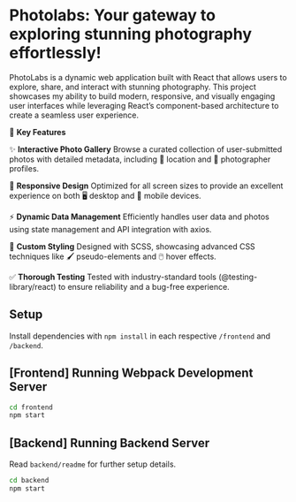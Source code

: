 # Photolabs: Your gateway to exploring stunning photography effortlessly!

PhotoLabs is a dynamic web application built with React that allows users to explore, share, and interact with stunning photography. This project showcases my ability to build modern, responsive, and visually engaging user interfaces while leveraging React’s component-based architecture to create a seamless user experience.

🌟 **Key Features**

✨ **Interactive Photo Gallery**
Browse a curated collection of user-submitted photos with detailed metadata, including 📍 location and 👤 photographer profiles.

📱 **Responsive Design**
Optimized for all screen sizes to provide an excellent experience on both 🖥️ desktop and 📲 mobile devices.

⚡ **Dynamic Data Management**
Efficiently handles user data and photos using state management and API integration with axios.

🎨 **Custom Styling**
Designed with SCSS, showcasing advanced CSS techniques like 🖌️ pseudo-elements and 🖱️ hover effects.

✅ **Thorough Testing**
Tested with industry-standard tools (@testing-library/react) to ensure reliability and a bug-free experience.

## Setup

Install dependencies with `npm install` in each respective `/frontend` and `/backend`.

## [Frontend] Running Webpack Development Server

```sh
cd frontend
npm start
```

## [Backend] Running Backend Server

Read `backend/readme` for further setup details.

```sh
cd backend
npm start
```
